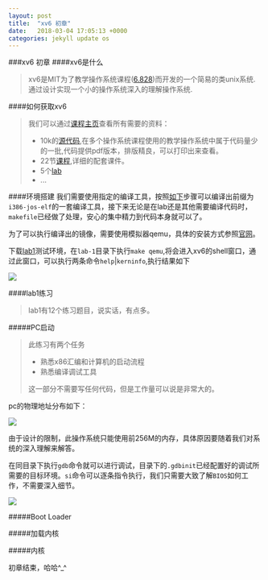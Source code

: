 ```yaml
---
layout: post
title:  "xv6 初章"
date:   2018-03-04 17:05:13 +0000
categories: jekyll update os
---
```


###xv6 初章
####xv6是什么
>xv6是MIT为了教学操作系统课程([6.828](http://dspace.mit.edu/handle/1721.1/92292))而开发的一个简易的类unix系统. 通过设计实现一个小的操作系统深入的理解操作系统.

####如何获取xv6
>我们可以通过[课程主页](https://ocw.mit.edu/courses/electrical-engineering-and-computer-science/6-828-operating-system-engineering-fall-2012/index.htm)查看所有需要的资料：
>
> * 10k的[源代码](https://ocw.mit.edu/courses/electrical-engineering-and-computer-science/6-828-operating-system-engineering-fall-2012/lecture-notes-and-readings/MIT6_828F12_xv6-sourc-rev7.pdf),在多个操作系统课程使用的教学操作系统中属于代码量少的一批,代码提供pdf版本，排版精良，可以打印出来查看。
> * 22节[课程](https://ocw.mit.edu/courses/electrical-engineering-and-computer-science/6-828-operating-system-engineering-fall-2012/lecture-notes-and-readings/),详细的配套课件。
> * 5个[lab](https://ocw.mit.edu/courses/electrical-engineering-and-computer-science/6-828-operating-system-engineering-fall-2012/labs/)
> * ...

####环境搭建
我们需要使用指定的编译工具，按照[如下](https://ocw.mit.edu/courses/electrical-engineering-and-computer-science/6-828-operating-system-engineering-fall-2012/tools/)步骤可以编译出前缀为`i386-jos-elf`的一套编译工具，接下来无论是在lab还是其他需要编译代码时，`makefile`已经做了处理，安心的集中精力到代码本身就可以了。

为了可以执行编译出的镜像，需要使用模拟器qemu，具体的安装方式参照[官网](https://www.qemu.org/download/)。

下载[lab1](https://ocw.mit.edu/courses/electrical-engineering-and-computer-science/6-828-operating-system-engineering-fall-2012/labs/lab1.tar.gz)测试环境，在`lab-1`目录下执行`make qemu`,将会进入xv6的shell窗口，通过此窗口，可以执行两条命令`help`|`kerninfo`,执行结果如下

![](https://cl.ly/1y0O2N3K3I3d)

####lab1练习
> lab1有12个练习题目，说实话，有点多。

#####PC启动
> 此练习有两个任务
>
>  * 熟悉x86汇编和计算机的启动流程
>  * 熟悉编译调试工具
>
> 这一部分不需要写任何代码，但是工作量可以说是非常大的。

pc的物理地址分布如下：

![](https://cl.ly/2Y383Y471f0d)

由于设计的限制，此操作系统只能使用前256M的内存，具体原因要随着我们对系统的深入理解来解答。

在同目录下执行`gdb`命令就可以进行调试，目录下的`.gdbinit`已经配置好的调试所需要的目标环境。`si`命令可以逐条指令执行，我们只需要大致了解`BIOS`如何工作，不需要深入细节。

![](https://cl.ly/0U0E101G382G)

#####Boot Loader

#####加载内核

#####内核

初章结束，哈哈^_^

